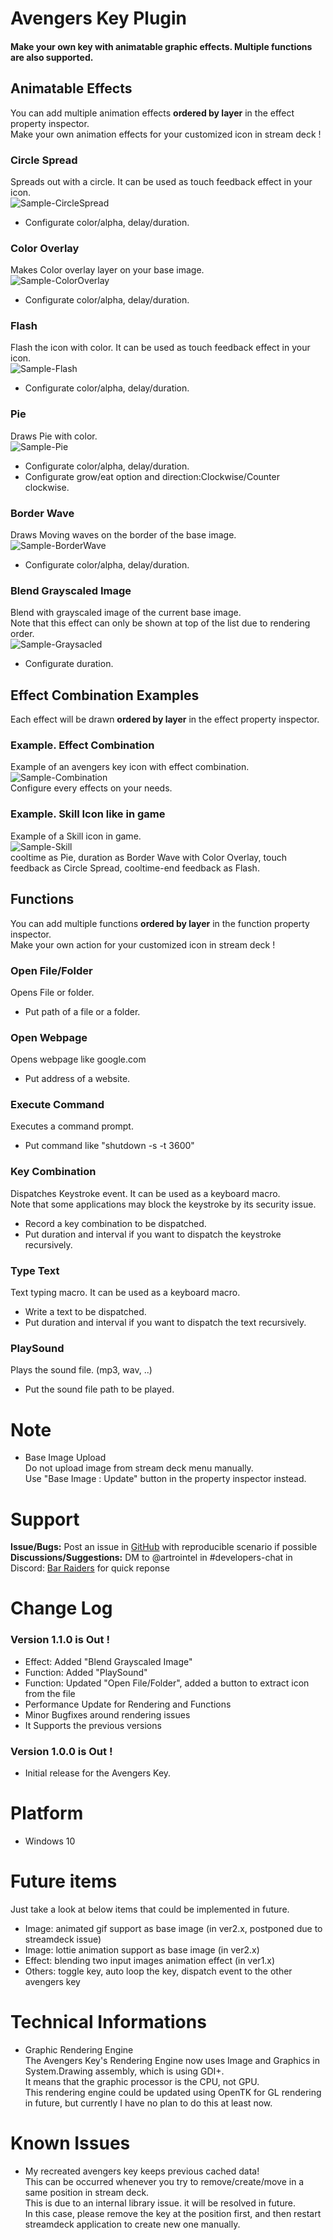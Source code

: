 # Avengers Key Plugin

#### Make your own key with animatable graphic effects. Multiple functions are also supported.



## Animatable Effects
You can add multiple animation effects **ordered by layer** in the effect property inspector.  
Make your own animation effects for your customized icon in stream deck !  

### Circle Spread
Spreads out with a circle. It can be used as touch feedback effect in your icon.  
![Sample-CircleSpread](./Images/sample_circle_spread.gif)
- Configurate color/alpha, delay/duration.

### Color Overlay
Makes Color overlay layer on your base image.  
![Sample-ColorOverlay](./Images/sample_color_overlay.gif)
- Configurate color/alpha, delay/duration.

### Flash
Flash the icon with color. It can be used as touch feedback effect in your icon.  
![Sample-Flash](./Images/sample_flash.gif)
- Configurate color/alpha, delay/duration.

### Pie
Draws Pie with color.  
![Sample-Pie](./Images/sample_pie.gif)
- Configurate color/alpha, delay/duration.
- Configurate grow/eat option and direction:Clockwise/Counter clockwise.

### Border Wave
Draws Moving waves on the border of the base image.  
![Sample-BorderWave](./Images/sample_border_wave.gif)  
- Configurate color/alpha, delay/duration.

### Blend Grayscaled Image
Blend with grayscaled image of the current base image.  
Note that this effect can only be shown at top of the list due to rendering order.  
![Sample-Graysacled](./Images/sample_grayscaled.gif)  
- Configurate duration.


## Effect Combination Examples
Each effect will be drawn **ordered by layer** in the effect property inspector.  

### Example. Effect Combination
Example of an avengers key icon with effect combination.  
![Sample-Combination](./Images/example_combination.gif)  
Configure every effects on your needs.

### Example. Skill Icon like in game
Example of a Skill icon in game.  
![Sample-Skill](./Images/example_skill.gif)  
cooltime as Pie, duration as Border Wave with Color Overlay, touch feedback as Circle Spread, cooltime-end feedback as Flash.  



## Functions
You can add multiple functions **ordered by layer** in the function property inspector.  
Make your own action for your customized icon in stream deck !  

### Open File/Folder
Opens File or folder.  
- Put path of a file or a folder.  

### Open Webpage
Opens webpage like google.com  
- Put address of a website.  

### Execute Command
Executes a command prompt.  
- Put command like "shutdown -s -t 3600"  

### Key Combination
Dispatches Keystroke event. It can be used as a keyboard macro.  
Note that some applications may block the keystroke by its security issue.  
- Record a key combination to be dispatched.
- Put duration and interval if you want to dispatch the keystroke recursively.

### Type Text
Text typing macro. It can be used as a keyboard macro.  
- Write a text to be dispatched.
- Put duration and interval if you want to dispatch the text recursively.

### PlaySound
Plays the sound file. (mp3, wav, ..)  
- Put the sound file path to be played.

# Note
- Base Image Upload  
Do not upload image from stream deck menu manually.  
Use "Base Image : Update" button in the property inspector instead.  

# Support
**Issue/Bugs:** Post an issue in [GitHub](https://github.com/artrointel/streamdeck-avengers) with reproducible scenario if possible  
**Discussions/Suggestions:** DM to @artrointel in #developers-chat in Discord: [Bar Raiders](https://discord.gg/khpafQa) for quick reponse

# Change Log
### Version 1.1.0 is Out !
- Effect: Added "Blend Grayscaled Image"
- Function: Added "PlaySound"
- Function: Updated "Open File/Folder", added a button to extract icon from the file
- Performance Update for Rendering and Functions
- Minor Bugfixes around rendering issues
- It Supports the previous versions

### Version 1.0.0 is Out !
- Initial release for the Avengers Key.

# Platform
- Windows 10

# Future items
Just take a look at below items that could be implemented in future.  

- Image: animated gif support as base image (in ver2.x, postponed due to streamdeck issue)
- Image: lottie animation support as base image (in ver2.x)
- Effect: blending two input images animation effect (in ver1.x)
- Others: toggle key, auto loop the key, dispatch event to the other avengers key

# Technical Informations
- Graphic Rendering Engine  
The Avengers Key's Rendering Engine now uses Image and Graphics in System.Drawing assembly, which is using GDI+.  
It means that the graphic processor is the CPU, not GPU.  
This rendering engine could be updated using OpenTK for GL rendering in future, but currently I have no plan to do this at least now.

# Known Issues
- My recreated avengers key keeps previous cached data!  
This can be occurred whenever you try to remove/create/move in a same position in stream deck.  
This is due to an internal library issue. it will be resolved in future.  
In this case, please remove the key at the position first, and then restart streamdeck application to create new one manually.  
